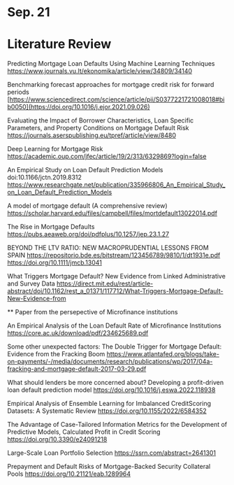 # Sep. 21 
# Literature Review
Predicting Mortgage Loan Defaults Using Machine Learning Techniques
https://www.journals.vu.lt/ekonomika/article/view/34809/34140

Benchmarking forecast approaches for mortgage credit risk for forward periods [https://www.sciencedirect.com/science/article/pii/S0377221721008018#bib0050](https://doi.org/10.1016/j.ejor.2021.09.026)

Evaluating the Impact of Borrower Characteristics, Loan Specific Parameters, and Property Conditions on Mortgage Default Risk
https://journals.aserspublishing.eu/tpref/article/view/8480

Deep Learning for Mortgage Risk
https://academic.oup.com/jfec/article/19/2/313/6329869?login=false


An Empirical Study on Loan Default Prediction Models 
doi:10.1166/jctn.2019.8312
https://www.researchgate.net/publication/335966806_An_Empirical_Study_on_Loan_Default_Prediction_Models

A model of mortgage default (A comprehensive review)
https://scholar.harvard.edu/files/campbell/files/mortdefault13022014.pdf

The Rise in Mortgage Defaults
https://pubs.aeaweb.org/doi/pdfplus/10.1257/jep.23.1.27

BEYOND THE LTV RATIO: NEW MACROPRUDENTIAL LESSONS FROM SPAIN
https://repositorio.bde.es/bitstream/123456789/9810/1/dt1931e.pdf
https://doi.org/10.1111/jmcb.13041

What Triggers Mortgage Default? New Evidence from Linked Administrative and Survey Data
https://direct.mit.edu/rest/article-abstract/doi/10.1162/rest_a_01371/117712/What-Triggers-Mortgage-Default-New-Evidence-from


** Paper from the persepective of Microfinance institutions 

An Empirical Analysis of the Loan Default Rate of Microfinance Institutions
https://core.ac.uk/download/pdf/234625689.pdf

Some other unexpected factors:
The Double Trigger for Mortgage Default: Evidence from the Fracking Boom
https://www.atlantafed.org/blogs/take-on-payments/-/media/documents/research/publications/wp/2017/04a-fracking-and-mortgage-default-2017-03-29.pdf


What should lenders be more concerned about? Developing a profit-driven loan default prediction model
https://doi.org/10.1016/j.eswa.2022.118938

Empirical Analysis of Ensemble Learning for Imbalanced CreditScoring Datasets: A Systematic Review
https://doi.org/10.1155/2022/6584352

The Advantage of Case-Tailored Information Metrics for the Development of Predictive Models, Calculated Profit in Credit Scoring
https://doi.org/10.3390/e24091218

Large-Scale Loan Portfolio Selection
https://ssrn.com/abstract=2641301

Prepayment and Default Risks of Mortgage-Backed Security Collateral Pools 
https://doi.org/10.21121/eab.1289964
